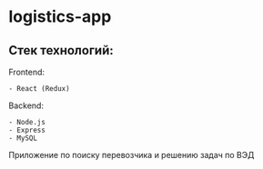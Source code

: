 # logistics-app

Стек технологий: 
 --------------
  Frontend:
  
    - React (Redux)
  Backend:
  
    - Node.js
    - Express
    - MySQL
    
 
Приложение по поиску перевозчика и решению задач по ВЭД
